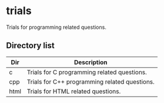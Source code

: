 # trials

Trials for programming related questions.


## Directory list

|Dir |Description                                  |
|----|---------------------------------------------|
|c   |Trials for C programming related questions.  |
|cpp |Trials for C++ programming related questions.|
|html|Trials for HTML related questions.           |